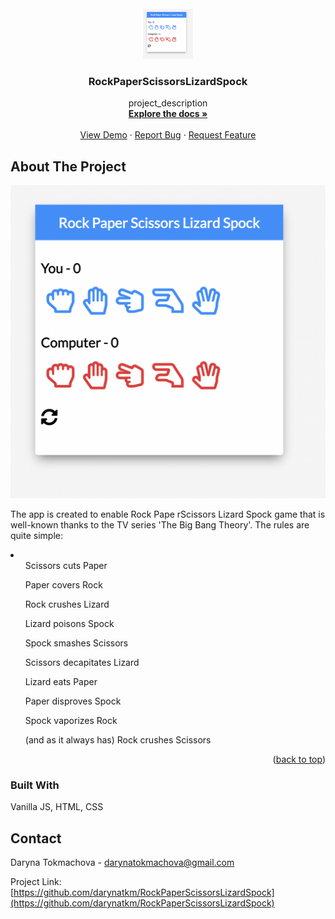 

<!-- PROJECT LOGO -->
<br />
<div align="center">
  <a href="https://github.com/darynatkm/RockPaperScissorsLizardSpock">
    <img src="spockRockGame.png" alt="Logo" width="80" height="80">
  </a>

<h3 align="center">RockPaperScissorsLizardSpock</h3>

  <p align="center">
    project_description
    <br />
    <a href="https://github.com/darynatkm/RockPaperScissorsLizardSpock"><strong>Explore the docs »</strong></a>
    <br />
    <br />
    <a href="https://github.com/darynatkm/RockPaperScissorsLizardSpock">View Demo</a>
    ·
    <a href="https://github.com/darynatkm/RockPaperScissorsLizardSpock/issues">Report Bug</a>
    ·
    <a href="https://github.com/darynatkm/RockPaperScissorsLizardSpock/issues">Request Feature</a>
  </p>
</div>




<!-- ABOUT THE PROJECT -->
## About The Project

![Product Name Screen Shot](spockRockGame.png)

The app is created to enable Rock Pape rScissors Lizard Spock game that is well-known thanks to the TV series 'The Big Bang Theory'. The rules are quite simple: 
<li>
    <ul>Scissors cuts Paper</ul>
    <ul>Paper covers Rock</ul>
    <ul>Rock crushes Lizard</ul>
    <ul>Lizard poisons Spock</ul>
    <ul>Spock smashes Scissors</ul>
    <ul>Scissors decapitates Lizard</ul>
    <ul>Lizard eats Paper</ul>
    <ul>Paper disproves Spock</ul>
    <ul>Spock vaporizes Rock</ul>    
    <ul>(and as it always has) Rock crushes Scissors</ul> 
</li>

<p align="right">(<a href="#readme-top">back to top</a>)</p>



### Built With

Vanilla JS, HTML, CSS


<!-- CONTACT -->
## Contact

Daryna Tokmachova  - darynatokmachova@gmail.com

Project Link: [https://github.com/darynatkm/RockPaperScissorsLizardSpock](https://github.com/darynatkm/RockPaperScissorsLizardSpock)








